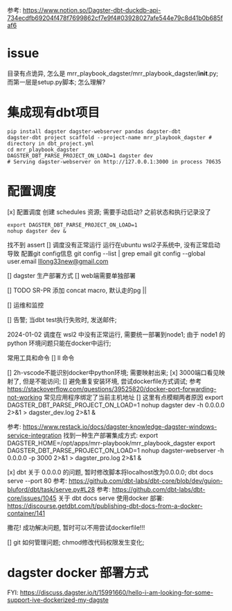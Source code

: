 参考: https://www.notion.so/Dagster-dbt-duckdb-api-734ecdfb69204f478f7699862cf7e9f4#03928027afe544e79c8d41b0b685faf6

# issue
目录有点诡异, 怎么是 mrr_playbook_dagster/mrr_playbook_dagster/__init__.py; 而第一层是setup.py脚本; 怎么理解? 

# 集成现有dbt项目
```shell
pip install dagster dagster-webserver pandas dagster-dbt
dagster-dbt project scaffold --project-name mrr_playbook_dagster # directory in dbt_project.yml
cd mrr_playbook_dagster
DAGSTER_DBT_PARSE_PROJECT_ON_LOAD=1 dagster dev
# Serving dagster-webserver on http://127.0.0.1:3000 in process 70635
```



# 配置调度
[x] 配置调度
创建 schedules 资源; 需要手动启动? 
之前状态和执行记录没了
```shell
export DAGSTER_DBT_PARSE_PROJECT_ON_LOAD=1
nohup dagster dev &
```


找不到 assert
[] 调度没有正常运行
    运行在ubuntu wsl2子系统中, 没有正常启动导致
    配置git config信息
git config --list | grep email
git config --global user.email lllong33new@gmail.com


[] dagster 生产部署方式
    [] web端需要单独部署

[] TODO SR-PR 添加 concat macro, 默认走的pg || 

[] 运维和监控

[] 告警; 当dbt test执行失败时, 发送邮件;

2024-01-02
调度在 wsl2 中没有正常运行, 需要统一部署到node1; 由于 node1 的 python 环境问题只能在docker中运行;

常用工具和命令
[] ll 命令


[] 2h-vscode不能识别docker中python环境; 需要映射出来; 
[x] 3000端口看见映射了, 但是不能访问; 
    [] 避免重复安装环境, 尝试dockerfile方式调试; 
    参考 https://stackoverflow.com/questions/39525820/docker-port-forwarding-not-working
    常见应用程序绑定了当前主机地址 [] 这里有点模糊两者原因
    export DAGSTER_DBT_PARSE_PROJECT_ON_LOAD=1
    nohup dagster dev -h 0.0.0.0 2>&1 > dagster_dev.log 2>&1 &


参考: https://www.restack.io/docs/dagster-knowledge-dagster-windows-service-integration
找到一种生产部署集成方式:
export DAGSTER_HOME=/opt/apps/mrr-playbook/mrr_playbook_dagster 
export DAGSTER_DBT_PARSE_PROJECT_ON_LOAD=1
nohup dagster-webserver -h 0.0.0.0 -p 3000 2>&1 > dagster_pro.log 2>&1 &

[x] dbt 关于 0.0.0.0 的问题, 暂时修改脚本将localhost改为0.0.0.0;
dbt docs serve --port 80
    参考: https://github.com/dbt-labs/dbt-core/blob/dev/guion-bluford/dbt/task/serve.py#L28
    参考: https://github.com/dbt-labs/dbt-core/issues/1045
关于 dbt docs serve 使用docker 部署: https://discourse.getdbt.com/t/publishing-dbt-docs-from-a-docker-container/141

撒花! 成功解决问题, 暂时可以不用尝试dockerfile!!!

[] git 如何管理问题; chmod修改代码权限发生变化; 

# dagster docker 部署方式
FYI: https://discuss.dagster.io/t/15991660/hello-i-am-looking-for-some-support-ive-dockerized-my-dagste



